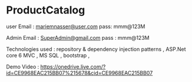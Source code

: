 # ProductCatalog

user Email : mariemnasser@user.com
pass: mmm@123M

Admin Email : SuperAdmin@gmail.com
pass : mmm@123M

Technologies used :
repository & dependency injection patterns , 
ASP.Net core 6 MVC , 
MS SQL , 
bootstrap , 

Demo Video : https://onedrive.live.com/?id=CE9968EAC215BB07%215678&cid=CE9968EAC215BB07
